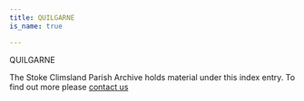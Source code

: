```yaml
---
title: QUILGARNE
is_name: true

---
```


QUILGARNE


The Stoke Climsland Parish Archive holds material under this index entry. To find out more please [contact us](/contact/)
